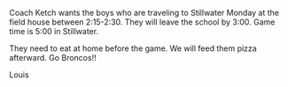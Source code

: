 Coach Ketch wants the boys who are traveling to Stillwater Monday at the field house between 2:15-2:30.  They will leave the school by 3:00.   Game time is 5:00 in Stillwater.   

They need to eat at home before the game.  We will feed them pizza afterward.
Go Broncos!!

Louis